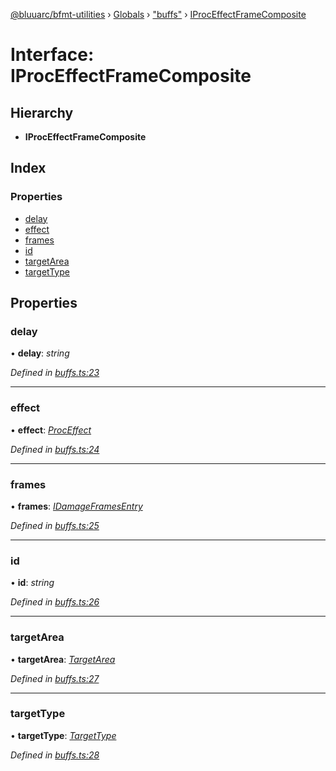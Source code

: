 [@bluuarc/bfmt-utilities](../README.md) › [Globals](../globals.md) › ["buffs"](../modules/_buffs_.md) › [IProcEffectFrameComposite](_buffs_.iproceffectframecomposite.md)

# Interface: IProcEffectFrameComposite

## Hierarchy

* **IProcEffectFrameComposite**

## Index

### Properties

* [delay](_buffs_.iproceffectframecomposite.md#delay)
* [effect](_buffs_.iproceffectframecomposite.md#effect)
* [frames](_buffs_.iproceffectframecomposite.md#frames)
* [id](_buffs_.iproceffectframecomposite.md#id)
* [targetArea](_buffs_.iproceffectframecomposite.md#targetarea)
* [targetType](_buffs_.iproceffectframecomposite.md#targettype)

## Properties

###  delay

• **delay**: *string*

*Defined in [buffs.ts:23](https://github.com/BluuArc/bfmt-utilities/blob/1f753a7/src/buffs.ts#L23)*

___

###  effect

• **effect**: *[ProcEffect](../modules/_datamine_types_.md#proceffect)*

*Defined in [buffs.ts:24](https://github.com/BluuArc/bfmt-utilities/blob/1f753a7/src/buffs.ts#L24)*

___

###  frames

• **frames**: *[IDamageFramesEntry](_datamine_types_.idamageframesentry.md)*

*Defined in [buffs.ts:25](https://github.com/BluuArc/bfmt-utilities/blob/1f753a7/src/buffs.ts#L25)*

___

###  id

• **id**: *string*

*Defined in [buffs.ts:26](https://github.com/BluuArc/bfmt-utilities/blob/1f753a7/src/buffs.ts#L26)*

___

###  targetArea

• **targetArea**: *[TargetArea](../enums/_datamine_types_.targetarea.md)*

*Defined in [buffs.ts:27](https://github.com/BluuArc/bfmt-utilities/blob/1f753a7/src/buffs.ts#L27)*

___

###  targetType

• **targetType**: *[TargetType](../enums/_datamine_types_.targettype.md)*

*Defined in [buffs.ts:28](https://github.com/BluuArc/bfmt-utilities/blob/1f753a7/src/buffs.ts#L28)*
